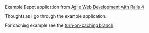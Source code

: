 Example Depot application from [Agile Web Development with Rails 4][1]

Thoughts as I go through the example application.

For caching example see the [turn-on-caching branch][2].

[1]: http://pragprog.com/book/rails4/agile-web-development-with-rails-4
[2]: https://github.com/dacamo76/depot/tree/turn-on-caching
